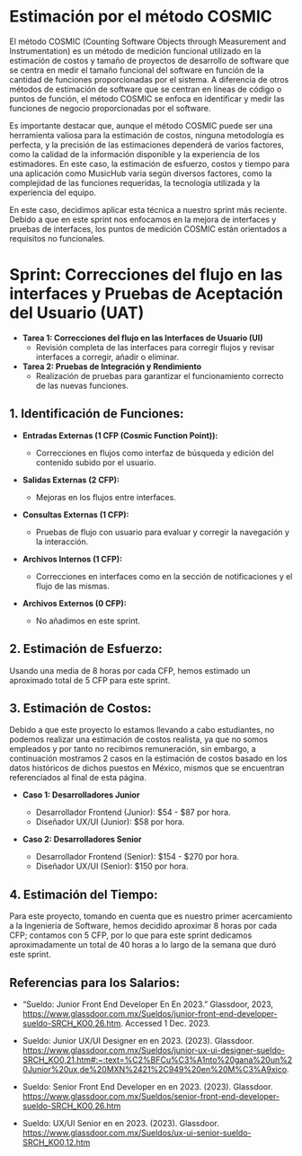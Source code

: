 # Estimación por el método COSMIC
El método COSMIC (Counting Software Objects through Measurement and Instrumentation) es un método de medición funcional utilizado en la estimación de costos y tamaño de proyectos de desarrollo de software que se centra en medir el tamaño funcional del software en función de la cantidad de funciones proporcionadas por el sistema.
A diferencia de otros métodos de estimación de software que se centran en líneas de código o puntos de función, el método COSMIC se enfoca en identificar y medir las funciones de negocio proporcionadas por el software.

Es importante destacar que, aunque el método COSMIC puede ser una herramienta valiosa para la estimación de costos, ninguna metodología es perfecta, y la precisión de las estimaciones dependerá de varios factores, como la calidad de la información disponible y la experiencia de los estimadores. En este caso, la estimación de esfuerzo, costos y tiempo para una aplicación como MusicHub varia según diversos factores, como la complejidad de las funciones requeridas, la tecnología utilizada y la experiencia del equipo.

En este caso, decidimos aplicar esta técnica a nuestro sprint más reciente. Debido a que en este sprint nos enfocamos en la mejora de interfaces y pruebas de interfaces, los puntos de medición COSMIC están orientados a requisitos no funcionales.

# Sprint: Correcciones del flujo en las interfaces y Pruebas de Aceptación del Usuario (UAT)

* **Tarea 1: Correcciones del flujo en las Interfaces de Usuario (UI)**
    * Revisión completa de las interfaces para corregir flujos y revisar interfaces a corregir, añadir o eliminar.
* **Tarea 2: Pruebas de Integración y Rendimiento**
    * Realización de pruebas para garantizar el funcionamiento correcto de las nuevas funciones.

## 1. Identificación de Funciones:

* **Entradas Externas (1 CFP (Cosmic Function Point)):**
    * Correcciones en flujos como interfaz de búsqueda y edición del contenido subido por el usuario.

* **Salidas Externas (2 CFP):**
    * Mejoras en los flujos entre interfaces.

* **Consultas Externas (1 CFP):**
    * Pruebas de flujo con usuario para evaluar y corregir la navegación y la interacción.

* **Archivos Internos (1 CFP):**
    * Correcciones en interfaces como en la sección de notificaciones y el flujo de las mismas.

* **Archivos Externos (0 CFP):**
    * No añadimos en este sprint.

## 2. Estimación de Esfuerzo:
Usando una media de 8 horas por cada CFP, hemos estimado un aproximado total de 5 CFP para este sprint.

## 3. Estimación de Costos:

Debido a que este proyecto lo estamos llevando a cabo estudiantes, no podemos realizar una estimación de costos realista, ya que no somos empleados y por tanto no recibimos remuneración, sin embargo, a continuación mostramos 2 casos en la estimación de costos basado en los datos históricos de dichos puestos en México, mismos que se encuentran referenciados al final de esta página.

* **Caso 1: Desarrolladores Junior**
    * Desarrollador Frontend (Junior): $54 - $87 por hora.
    * Diseñador UX/UI (Junior): $58 por hora.

* **Caso 2: Desarrolladores Senior**
    * Desarrollador Frontend (Senior): $154 - $270 por hora.
    * Diseñador UX/UI (Senior): $150 por hora.

## 4. Estimación del Tiempo:

Para este proyecto, tomando en cuenta que es nuestro primer acercamiento a la Ingeniería de Software, hemos decidido aproximar 8 horas por cada CFP; contamos con 5 CFP, por lo que para este sprint dedicamos aproximadamente un total de 40 horas a lo largo de la semana que duró este sprint.

## Referencias para los Salarios:

* “Sueldo: Junior Front End Developer En En 2023.” Glassdoor, 2023, https://www.glassdoor.com.mx/Sueldos/junior-front-end-developer-sueldo-SRCH_KO0,26.htm. Accessed 1 Dec. 2023.

* Sueldo: Junior UX/UI Designer en en 2023. (2023). Glassdoor. https://www.glassdoor.com.mx/Sueldos/junior-ux-ui-designer-sueldo-SRCH_KO0,21.htm#:~:text=%C2%BFCu%C3%A1nto%20gana%20un%20Junior%20ux,de%20MXN%2421%2C949%20en%20M%C3%A9xico.

* Sueldo: Senior Front End Developer en en 2023. (2023). Glassdoor. https://www.glassdoor.com.mx/Sueldos/senior-front-end-developer-sueldo-SRCH_KO0,26.htm

* Sueldo: UX/UI Senior en en 2023. (2023). Glassdoor. https://www.glassdoor.com.mx/Sueldos/ux-ui-senior-sueldo-SRCH_KO0,12.htm

‌
